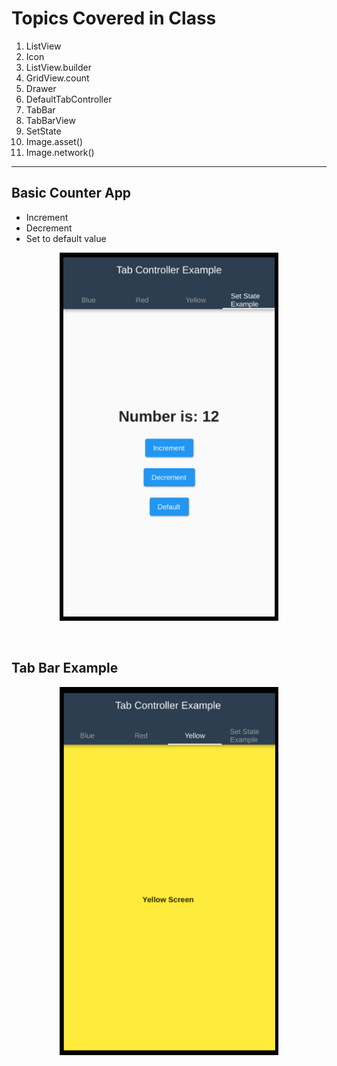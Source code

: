 # Topics Covered in Class
1) ListView
2) Icon
3) ListView.builder
4) GridView.count
5) Drawer
6) DefaultTabController
7) TabBar
8) TabBarView
9) SetState
10) Image.asset()
11) Image.network()

<hr>

## Basic Counter App
 - Increment
 - Decrement
 - Set to default value


<p align="center">  
  <img src="https://github.com/Shahrayar123/App-Development-using-Flutter/blob/main/Class%2010/Set_State.png" width="350">
</p>

<br>

## Tab Bar Example

<p align="center">  
  <img src="https://github.com/Shahrayar123/App-Development-using-Flutter/blob/main/Class%2010/Tab_Controller.png" width="350" alt="User Info Page">
</p>

